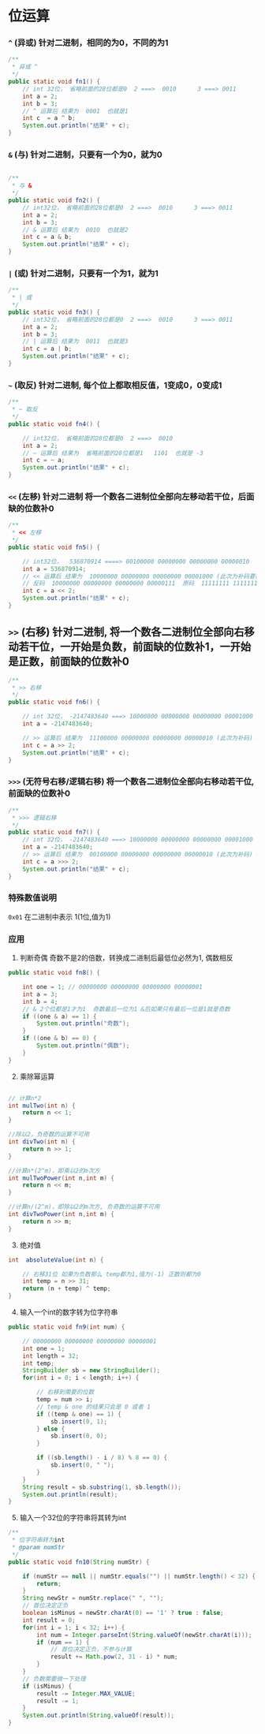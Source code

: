 # 位运算


### `^` (异或) 针对二进制，相同的为0，不同的为1
```java
/**
 * 异或 ^
 */
public static void fn1() {
	// int 32位， 省略前面的28位都是0  2 ===>  0010      3 ===> 0011
	int a = 2;
	int b = 3;
	// ^ 运算后 结果为  0001  也就是1
	int c  = a ^ b;
	System.out.println("结果" + c);
}
```

### `&` (与) 针对二进制，只要有一个为0，就为0
```java

/**
 * 与 &
 */
public static void fn2() {
	// int32位， 省略前面的28位都是0  2 ===>  0010      3 ===> 0011
	int a = 2;
	int b = 3;
	// & 运算后 结果为  0010  也就是2
	int c = a & b;
	System.out.println("结果" + c);
}
```

### `|` (或) 针对二进制，只要有一个为1，就为1
```java
/**
 * | 或
 */
public static void fn3() {
	// int32位， 省略前面的28位都是0  2 ===>  0010      3 ===> 0011
	int a = 2;
	int b = 3;
	// | 运算后 结果为  0011  也就是3
	int c = a | b;
	System.out.println("结果" + c);
}
```

### `~` (取反) 针对二进制, 每个位上都取相反值，1变成0，0变成1
```java
/**
 * ~ 取反
 */
public static void fn4() {

	// int32位， 省略前面的28位都是0  2 ===>  0010
	int a = 2;
	// ~ 运算后 结果为  省略前面的28位都是1   1101  也就是 -3
	int c = ~ a;
	System.out.println("结果" + c);
}
```

### `<<` (左移) 针对二进制 将一个数各二进制位全部向左移动若干位，后面缺的位数补0
```java
/**
 * << 左移
 */
public static void fn5() {

	// int32位，  536870914 ====> 00100000 00000000 00000000 00000010
	int a = 536870914;
	// << 运算后 结果为  10000000 00000000 00000000 00001000 (此次为补码要换算成十进制,先转为反码，再转原码)
	// 反码  10000000 00000000 00000000 00000111  原码  11111111 11111111 11111111 11111000  ===> -2147483640
	int c = a << 2;
	System.out.println("结果" + c);
}
```

## `>>` (右移) 针对二进制, 将一个数各二进制位全部向右移动若干位，一开始是负数，前面缺的位数补1，一开始是正数，前面缺的位数补0
```java
/**
 * >> 右移
 */
public static void fn6() {

	// int 32位， -2147483640 ===> 10000000 00000000 00000000 00001000
	int a = -2147483640;

	// >> 运算后 结果为  11100000 00000000 00000000 00000010 (此次为补码) ===> -536870914
	int c = a >> 2;
	System.out.println("结果" + c);
}
```

### `>>>` (无符号右移/逻辑右移) 将一个数各二进制位全部向右移动若干位,前面缺的位数补0
```java
/**
 * >>> 逻辑右移
 */
public static void fn7() {
	// int 32位， -2147483640 ===> 10000000 00000000 00000000 00001000
	int a = -2147483640;
	// >> 运算后 结果为  00100000 00000000 00000000 00000010 (此次为补码) ===> 536870914
	int c = a >>> 2;
	System.out.println("结果" + c);
}
```


### 特殊数值说明
`0x01` 在二进制中表示  1(1位,值为1)


### 应用

1. 判断奇偶 奇数不是2的倍数，转换成二进制后最低位必然为1, 偶数相反
```java
public static void fn8() {

	int one = 1; // 00000000 00000000 00000000 00000001
	int a = 3;
	int b = 4;
	// & 2个位都是1才为1  奇数最后一位为1 &后如果只有最后一位是1就是奇数
	if ((one & a) == 1) {
		System.out.println("奇数");
	}
	if ((one & b) == 0) {
		System.out.println("偶数");
	}
}
```

2. 乘除幂运算
```java

// 计算n*2
int mulTwo(int n) {
    return n << 1;
}

//除以2，负奇数的运算不可用
int divTwo(int n) {
    return n >> 1;
}

//计算n*(2^m)，即乘以2的m次方
int mulTwoPower(int n,int m) {
    return n << m;
}

//计算n/(2^m)，即除以2的m次方, 负奇数的运算不可用
int divTwoPower(int n,int m) {
    return n >> m;
}
```

3. 绝对值
```java
int  absoluteValue(int n) {

	// 右移31位 如果为负数那么 temp都为1,值为(-1) 正数则都为0
	int temp = n >> 31;
	return (n + temp) ^ temp;
}
```

4. 输入一个int的数字转为位字符串
```java
public static void fn9(int num) {

	// 00000000 00000000 00000000 00000001
	int one = 1;
	int length = 32;
	int temp;
	StringBuilder sb = new StringBuilder();
	for(int i = 0; i < length; i++) {

		// 右移到需要的位数
		temp = num >> i;
		// temp & one 的结果只会是 0 或者 1
		if ((temp & one) == 1) {
			sb.insert(0, 1);
		} else {
			sb.insert(0, 0);
		}

		if ((sb.length() - i / 8) % 8 == 0) {
			sb.insert(0, " ");
		}
	}
	String result = sb.substring(1, sb.length());
	System.out.println(result);
}
```

5. 输入一个32位的字符串将其转为int
```java
/**
 * 位字符串转为int
 * @param numStr
 */
public static void fn10(String numStr) {

	if (numStr == null || numStr.equals("") || numStr.length() < 32) {
		return;
	}
	String newStr = numStr.replace(" ", "");
	// 首位决定正负
	boolean isMinus = newStr.charAt(0) == '1' ? true : false;
	int result = 0;
	for(int i = 1; i < 32; i++) {
		int num = Integer.parseInt(String.valueOf(newStr.charAt(i)));
		if (num == 1) {
			// 首位决定正负，不参与计算
			result += Math.pow(2, 31 - i) * num;
		}
	}
	// 负数需要做一下处理
	if (isMinus) {
		result -= Integer.MAX_VALUE;
		result -= 1;
	}
	System.out.println(String.valueOf(result));
}
```